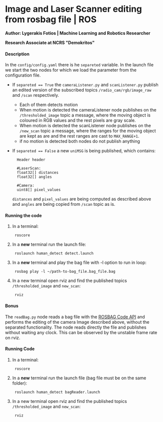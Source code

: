 # Image and Laser Scanner editing from rosbag file | ROS

**Author: Lygerakis Fotios | Machine Learning and Robotics Researcher**

**Research Associate at NCRS "Demokritos"**

#### Description
In the `config/config.yaml` there is he `separeted` variable. In the launch file we start the two nodes for which we load the parameter from the configuration file.

* If `separeted == True` the `cameraListener.py` and `scanListener.py` publish an edited version of the subscribed topics `/radio_cam/rgb/image_raw` and `/scan` respectively.
    * Each of them detects motion
    * When motion is detected the cameraListener node publishes on the `/thresholded_image` topic a message, where the moving object is coloured in RGB values and the rest pixels are gray scale.
    * When motion is detected the scanListener node publishes on the `/new_scan` topic a message, where the ranges for the moving object are kept as are and the rest ranges are cast to `MAX_RANGE+1`.
    * if no motion is detected both nodes do not publish anything
* If `separeted == False` a new `uniMSG` is being published, which contains:
        
        Header header 
   
        #LaserScan:
        float32[] distances
        float32[] angles
    
        #Camera:
        uint8[] pixel_values
        
    `distances` and `pixel_values` are being computed as described above and `angles` are being copied from `/scan` topic as is.

#### Running the code
1. In a terminal:
           
        roscore
          
2. In a **new** terminal run the launch file:

        roslaunch human_detect detect.launch            
           
3. In a **new** terminal and play the bag file with -l option to run in loop:

        rosbag play -l ~/path-to-bag_file.bag_file.bag
    
4. In a new terminal open rviz and find the published topics `/thresholded_image` and `new_scan`:

        rviz
  
#### Bonus

The `readBag.py` node reads a bag file with the [ROSBAG Code API](http://wiki.ros.org/rosbag/Code%20API) and performs the editing of the camera Image described above, without the separated functionality. The node reads directly the file and publishes without waiting any clock.
This can be observed by the unstable frame rate on rviz.
#### Running Code
1. In a terminal:
           
        roscore
          
2. In a **new** terminal run the launch file (bag file must be on the same folder):

        roslaunch human_detect bagReader.launch            
    
4. In a new terminal open rviz and find the published topics `/thresholded_image` and `new_scan`:

        rviz
                 
